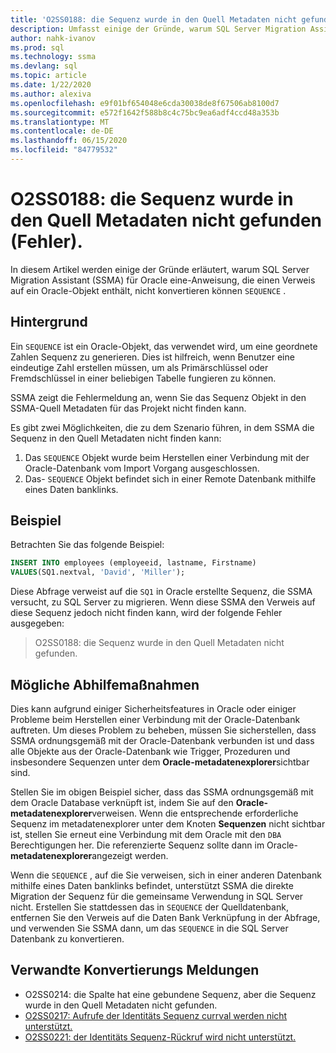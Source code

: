 ```yaml
---
title: 'O2SS0188: die Sequenz wurde in den Quell Metadaten nicht gefunden (Fehler).'
description: Umfasst einige der Gründe, warum SQL Server Migration Assistant (SSMA) für Oracle eine Anweisung nicht konvertieren kann, die Verweis auf ein Oracle-Sequenz Objekt enthält.
author: nahk-ivanov
ms.prod: sql
ms.technology: ssma
ms.devlang: sql
ms.topic: article
ms.date: 1/22/2020
ms.author: alexiva
ms.openlocfilehash: e9f01bf654048e6cda30038de8f67506ab8100d7
ms.sourcegitcommit: e572f1642f588b8c4c75bc9ea6adf4ccd48a353b
ms.translationtype: MT
ms.contentlocale: de-DE
ms.lasthandoff: 06/15/2020
ms.locfileid: "84779532"
---
```

# <a name="o2ss0188-sequence-not-found-in-source-metadata-error"></a>O2SS0188: die Sequenz wurde in den Quell Metadaten nicht gefunden (Fehler).

In diesem Artikel werden einige der Gründe erläutert, warum SQL Server Migration Assistant (SSMA) für Oracle eine-Anweisung, die einen Verweis auf ein Oracle-Objekt enthält, nicht konvertieren können `SEQUENCE` .

## <a name="background"></a>Hintergrund

Ein `SEQUENCE` ist ein Oracle-Objekt, das verwendet wird, um eine geordnete Zahlen Sequenz zu generieren. Dies ist hilfreich, wenn Benutzer eine eindeutige Zahl erstellen müssen, um als Primärschlüssel oder Fremdschlüssel in einer beliebigen Tabelle fungieren zu können.

SSMA zeigt die Fehlermeldung an, wenn Sie das Sequenz Objekt in den SSMA-Quell Metadaten für das Projekt nicht finden kann.

Es gibt zwei Möglichkeiten, die zu dem Szenario führen, in dem SSMA die Sequenz in den Quell Metadaten nicht finden kann:

1. Das `SEQUENCE` Objekt wurde beim Herstellen einer Verbindung mit der Oracle-Datenbank vom Import Vorgang ausgeschlossen.
2. Das- `SEQUENCE` Objekt befindet sich in einer Remote Datenbank mithilfe eines Daten banklinks.

## <a name="example"></a>Beispiel

Betrachten Sie das folgende Beispiel:

```sql
INSERT INTO employees (employeeid, lastname, Firstname)
VALUES(SQ1.nextval, 'David', 'Miller');
```

Diese Abfrage verweist auf die `SQ1` in Oracle erstellte Sequenz, die SSMA versucht, zu SQL Server zu migrieren. Wenn diese SSMA den Verweis auf diese Sequenz jedoch nicht finden kann, wird der folgende Fehler ausgegeben:

> O2SS0188: die Sequenz wurde in den Quell Metadaten nicht gefunden.

## <a name="possible-remedies"></a>Mögliche Abhilfemaßnahmen

Dies kann aufgrund einiger Sicherheitsfeatures in Oracle oder einiger Probleme beim Herstellen einer Verbindung mit der Oracle-Datenbank auftreten. Um dieses Problem zu beheben, müssen Sie sicherstellen, dass SSMA ordnungsgemäß mit der Oracle-Datenbank verbunden ist und dass alle Objekte aus der Oracle-Datenbank wie Trigger, Prozeduren und insbesondere Sequenzen unter dem **Oracle-metadatenexplorer**sichtbar sind.

Stellen Sie im obigen Beispiel sicher, dass das SSMA ordnungsgemäß mit dem Oracle Database verknüpft ist, indem Sie auf den **Oracle-metadatenexplorer**verweisen. Wenn die entsprechende erforderliche Sequenz im metadatenexplorer unter dem Knoten **Sequenzen** nicht sichtbar ist, stellen Sie erneut eine Verbindung mit dem Oracle mit den `DBA` Berechtigungen her. Die referenzierte Sequenz sollte dann im Oracle- **metadatenexplorer**angezeigt werden.

Wenn die `SEQUENCE` , auf die Sie verweisen, sich in einer anderen Datenbank mithilfe eines Daten banklinks befindet, unterstützt SSMA die direkte Migration der Sequenz für die gemeinsame Verwendung in SQL Server nicht. Erstellen Sie stattdessen das in `SEQUENCE` der Quelldatenbank, entfernen Sie den Verweis auf die Daten Bank Verknüpfung in der Abfrage, und verwenden Sie SSMA dann, um das `SEQUENCE` in die SQL Server Datenbank zu konvertieren.

## <a name="related-conversion-messages"></a>Verwandte Konvertierungs Meldungen

* O2SS0214: die Spalte hat eine gebundene Sequenz, aber die Sequenz wurde in den Quell Metadaten nicht gefunden.
* [O2SS0217: Aufrufe der Identitäts Sequenz currval werden nicht unterstützt.](o2ss0217.md)
* [O2SS0221: der Identitäts Sequenz-Rückruf wird nicht unterstützt.](o2ss0221.md)
